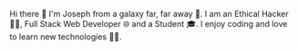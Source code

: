 Hi there 👋
I'm Joseph from a galaxy far, far away 🌌. I am an Ethical Hacker 🐱‍💻, Full Stack Web Developer 🌐 and a Student 🎓. I enjoy coding and love to learn new technologies 👨‍💻.


<!---
southsayer/southsayer is a ✨ special ✨ repository because its `README.md` (this file) appears on your GitHub profile.
You can click the Preview link to take a look at your changes.
--->
